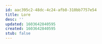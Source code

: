 ```yaml
---
id: aac395c2-48dc-4c24-afb8-310bb7757e54
title: Lore
desc: ''
updated: 1603642840595
created: 1603642840595
stub: false
---
```


